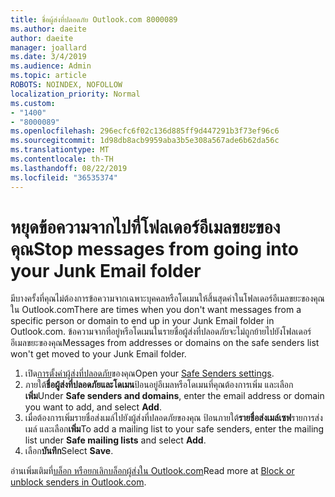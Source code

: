 ```yaml
---
title: ชื่อผู้ส่งที่ปลอดภัย Outlook.com 8000089
ms.author: daeite
author: daeite
manager: joallard
ms.date: 3/4/2019
ms.audience: Admin
ms.topic: article
ROBOTS: NOINDEX, NOFOLLOW
localization_priority: Normal
ms.custom:
- "1400"
- "8000089"
ms.openlocfilehash: 296ecfc6f02c136d885ff9d447291b3f73ef96c6
ms.sourcegitcommit: 1d98db8acb9959aba3b5e308a567ade6b62da56c
ms.translationtype: MT
ms.contentlocale: th-TH
ms.lasthandoff: 08/22/2019
ms.locfileid: "36535374"
---
```

# <a name="stop-messages-from-going-into-your-junk-email-folder"></a><span data-ttu-id="d9737-102">หยุดข้อความจากไปที่โฟลเดอร์อีเมลขยะของคุณ</span><span class="sxs-lookup"><span data-stu-id="d9737-102">Stop messages from going into your Junk Email folder</span></span>

<span data-ttu-id="d9737-103">มีบางครั้งที่คุณไม่ต้องการข้อความจากเฉพาะบุคคลหรือโดเมนให้สิ้นสุดค่าในโฟลเดอร์อีเมลขยะของคุณใน Outlook.com</span><span class="sxs-lookup"><span data-stu-id="d9737-103">There are times when you don't want messages from a specific person or domain to end up in your Junk Email folder in Outlook.com.</span></span> <span data-ttu-id="d9737-104">ข้อความจากที่อยู่หรือโดเมนในรายชื่อผู้ส่งที่ปลอดภัยจะไม่ถูกย้ายไปยังโฟลเดอร์อีเมลขยะของคุณ</span><span class="sxs-lookup"><span data-stu-id="d9737-104">Messages from addresses or domains on the safe senders list won't get moved to your Junk Email folder.</span></span>

1. <span data-ttu-id="d9737-105">เปิด[การตั้งค่าผู้ส่งที่ปลอดภัย](https://go.microsoft.com/fwlink/?linkid=2035804)ของคุณ</span><span class="sxs-lookup"><span data-stu-id="d9737-105">Open your [Safe Senders settings](https://go.microsoft.com/fwlink/?linkid=2035804).</span></span>
2. <span data-ttu-id="d9737-106">ภายใต้**ชื่อผู้ส่งที่ปลอดภัยและโดเมน**ป้อนอยู่อีเมลหรือโดเมนที่คุณต้องการเพิ่ม และเลือก**เพิ่ม**</span><span class="sxs-lookup"><span data-stu-id="d9737-106">Under **Safe senders and domains**, enter the email address or domain you want to add, and select **Add**.</span></span>
3. <span data-ttu-id="d9737-107">เมื่อต้องการเพิ่มรายชื่อส่งเมล์ไปยังผู้ส่งที่ปลอดภัยของคุณ ป้อนภายใต้**รายชื่อส่งเมล์เซฟ**รายการส่งเมล์ และเลือก**เพิ่ม**</span><span class="sxs-lookup"><span data-stu-id="d9737-107">To add a mailing list to your safe senders, enter the mailing list under **Safe mailing lists** and select **Add**.</span></span>
4. <span data-ttu-id="d9737-108">เลือก**บันทึก**</span><span class="sxs-lookup"><span data-stu-id="d9737-108">Select **Save**.</span></span>

<span data-ttu-id="d9737-109">อ่านเพิ่มเติมที่[บล็อก หรือยกเลิกบล็อกผู้ส่งใน Outlook.com](https://support.office.com/article/afba1c94-77bb-4f50-8b85-057cf52f4d5e?wt.mc_id=Office_Outlook_com_Alchemy)</span><span class="sxs-lookup"><span data-stu-id="d9737-109">Read more at [Block or unblock senders in Outlook.com](https://support.office.com/article/afba1c94-77bb-4f50-8b85-057cf52f4d5e?wt.mc_id=Office_Outlook_com_Alchemy).</span></span>